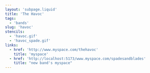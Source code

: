 ```yaml
---
layout: 'subpage.liquid'
title: 'The Havoc'
tags:
  - 'bands'
slug: 'havoc'
stencils:
  - 'havoc.gif'
  - 'havoc_spade.gif'
links:
  - href: 'http://www.myspace.com/thehavoc'
    title: 'myspace'
  - href: 'http://localhost:5173/www.myspace.com/spadesandblades'
    title: "new band's myspace"
---
```

